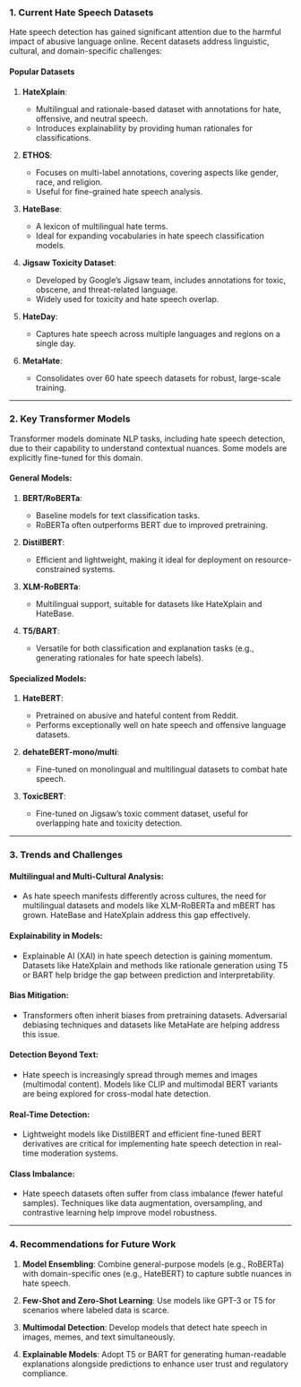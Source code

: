 ### **1. Current Hate Speech Datasets**
Hate speech detection has gained significant attention due to the harmful impact of abusive language online. Recent datasets address linguistic, cultural, and domain-specific challenges:

#### **Popular Datasets**
1. **HateXplain**:
   - Multilingual and rationale-based dataset with annotations for hate, offensive, and neutral speech.
   - Introduces explainability by providing human rationales for classifications.

2. **ETHOS**:
   - Focuses on multi-label annotations, covering aspects like gender, race, and religion.  
   - Useful for fine-grained hate speech analysis.

3. **HateBase**:
   - A lexicon of multilingual hate terms.  
   - Ideal for expanding vocabularies in hate speech classification models.

4. **Jigsaw Toxicity Dataset**:
   - Developed by Google’s Jigsaw team, includes annotations for toxic, obscene, and threat-related language.
   - Widely used for toxicity and hate speech overlap.

5. **HateDay**:
   - Captures hate speech across multiple languages and regions on a single day.

6. **MetaHate**:
   - Consolidates over 60 hate speech datasets for robust, large-scale training.

---

### **2. Key Transformer Models**
Transformer models dominate NLP tasks, including hate speech detection, due to their capability to understand contextual nuances. Some models are explicitly fine-tuned for this domain.

#### **General Models**:
1. **BERT/RoBERTa**:
   - Baseline models for text classification tasks.
   - RoBERTa often outperforms BERT due to improved pretraining.

2. **DistilBERT**:
   - Efficient and lightweight, making it ideal for deployment on resource-constrained systems.

3. **XLM-RoBERTa**:
   - Multilingual support, suitable for datasets like HateXplain and HateBase.

4. **T5/BART**:
   - Versatile for both classification and explanation tasks (e.g., generating rationales for hate speech labels).

#### **Specialized Models**:
1. **HateBERT**:
   - Pretrained on abusive and hateful content from Reddit.
   - Performs exceptionally well on hate speech and offensive language datasets.

2. **dehateBERT-mono/multi**:
   - Fine-tuned on monolingual and multilingual datasets to combat hate speech.

3. **ToxicBERT**:
   - Fine-tuned on Jigsaw’s toxic comment dataset, useful for overlapping hate and toxicity detection.

---

### **3. Trends and Challenges**
#### **Multilingual and Multi-Cultural Analysis**:
- As hate speech manifests differently across cultures, the need for multilingual datasets and models like XLM-RoBERTa and mBERT has grown. HateBase and HateXplain address this gap effectively.

#### **Explainability in Models**:
- Explainable AI (XAI) in hate speech detection is gaining momentum. Datasets like HateXplain and methods like rationale generation using T5 or BART help bridge the gap between prediction and interpretability.

#### **Bias Mitigation**:
- Transformers often inherit biases from pretraining datasets. Adversarial debiasing techniques and datasets like MetaHate are helping address this issue.

#### **Detection Beyond Text**:
- Hate speech is increasingly spread through memes and images (multimodal content). Models like CLIP and multimodal BERT variants are being explored for cross-modal hate detection.

#### **Real-Time Detection**:
- Lightweight models like DistilBERT and efficient fine-tuned BERT derivatives are critical for implementing hate speech detection in real-time moderation systems.

#### **Class Imbalance**:
- Hate speech datasets often suffer from class imbalance (fewer hateful samples). Techniques like data augmentation, oversampling, and contrastive learning help improve model robustness.

---

### **4. Recommendations for Future Work**
1. **Model Ensembling**:
   Combine general-purpose models (e.g., RoBERTa) with domain-specific ones (e.g., HateBERT) to capture subtle nuances in hate speech.

2. **Few-Shot and Zero-Shot Learning**:
   Use models like GPT-3 or T5 for scenarios where labeled data is scarce.

3. **Multimodal Detection**:
   Develop models that detect hate speech in images, memes, and text simultaneously.

4. **Explainable Models**:
   Adopt T5 or BART for generating human-readable explanations alongside predictions to enhance user trust and regulatory compliance.
